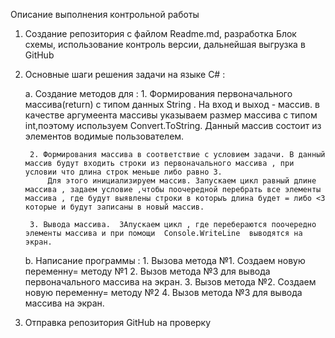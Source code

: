 Описание выполнения контрольной работы 
1. Создание репозитория с файлом Readme.md, разработка Блок схемы, использование контроль версии, дальнейшая выгрузка в GitHub
2. Основные шаги решения задачи на языке C# :
    
    a.  Создание методов для :
        1. Формирования первоначального массива(return) с типом данных String . На вход и выход - массив.  в качестве аргумеента массивы указываем размер массива с типом int,поэтому используем Convert.ToString.  Данный массив состоит из элементов водимые пользователем.

        2. Формирования массива в соответствие с условием задачи. В данный массив будут входить строки из первоначального массива , при условии что длина строк меньше либо равно 3.
            Для этого инициализируем массив. Запускаем цикл равный длине массива , задаем условие ,чтобы поочередной перебрать все элементы массива , где будут выявлены строки в которыъ длина будет = либо <3 которые и будут записаны в новый массив.
        
        3. Вывода массива.  ЗАпускаем цикл , где перебераются поочередно элементы массива и при помощи  Console.WriteLine  выводятся на экран.
    
    b.  Написание программы : 
        1. Вызова метода №1.  Создаем новую переменну= методу №1 
        2. Вызов метода №3 для вывода первоначального массива на экран.
        3. Вызов метода №2. Создаем новую переменну= методу №2
        4. Вызов метода №3 для вывода массива на экран.

3. Отправка репозитория GitHub на проверку


         